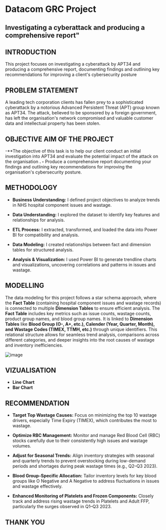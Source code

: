 # Datacom GRC Project
## Investigating a cyberattack and producing a comprehensive report"

## INTRODUCTION
This project focuses on investigating a cyberattack by APT34 and producing a comprehensive report, documenting findings and outlining key recommendations for improving a client's cybersecurity posture

## PROBLEM STATEMENT
A leading tech corporation clients has fallen prey to a sophisticated cyberattack by a notorious Advanced Persistent Threat (APT) group known as APT34. The attack, believed to be sponsored by a foreign government, has left the organisation's network compromised and valuable customer data and intellectual property has been stolen.

## OBJECTIVE AIM OF THE PROJECT
-**The objective of this task is to help our client conduct an initial investigation into APT34 and evaluate the potential impact of the attack on the organisation **.
-** Produce a comprehensive report documenting your findings and outlining key recommendations for improving the organisation's cybersecurity posture.

## METHODOLOGY
- **Business Understanding:** I defined project objectives to analyze trends in NHS hospital
component issues and wastage.
- **Data Understanding:** I explored the dataset to identify key features and
relationships for analysis.

- **ETL Process:** I extracted, transformed, and loaded the data into Power BI for
compatibility and analysis.

- **Data Modeling:** I created relationships between fact and dimension tables for
structured analysis.

- **Analysis & Visualization:** I used Power BI to generate trendline charts and
visualizations, uncovering correlations and patterns in issues and wastage.

## MODELLING
The data modeling for this project follows a star schema approach, where the **Fact Table** (containing hospital component issues and wastage records) is connected to multiple **Dimension Tables** to ensure efficient analysis. The **Fact Table** includes key metrics such as issue counts, wastage counts, product group names, and blood group names. It is linked to **Dimension Tables** like **Blood Group (O-, A+, etc.), Calender (Year, Quarter, Month), and Wastage Codes (TIMEX, TTMH, etc.)** through unique identifiers. This relational structure allows for seamless trend analysis, comparisons across different categories, and deeper insights into the root causes of wastage and inventory inefficiencies.

![image](https://github.com/user-attachments/assets/2e3e66b0-be62-4eff-affd-e1f42defe90c)

## VIZUALISATION
- **Line Chart**
- **Bar Chart**

## RECOMMENDATION
- **Target Top Wastage Causes:** Focus on minimizing the top 10 wastage drivers, especially Time Expiry (TIMEX), which contributes the most to wastage.

- **Optimize RBC Management:** Monitor and manage Red Blood Cell (RBC) stocks carefully due to their consistently high issues and wastage volumes.

- **Adjust for Seasonal Trends:** Align inventory strategies with seasonal and quarterly trends to prevent overstocking during low-demand periods and shortages during peak wastage times (e.g., Q2–Q3 2023).

- **Blood Group-Specific Allocation:** Tailor inventory levels for key blood groups like O Negative and A Negative to address fluctuations in issues and wastage effectively.

- **Enhanced Monitoring of Platelets and Frozen Components:** Closely track and address rising wastage trends in Platelets and Adult FFP, particularly the surges observed in Q1–Q3 2023.

## THANK YOU
